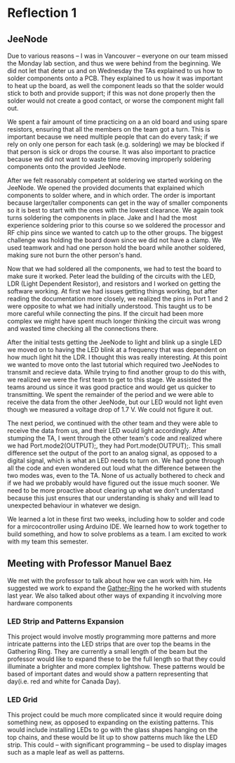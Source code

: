 # Reflection 1

## JeeNode

Due to various reasons – I was in Vancouver – everyone on our team missed the Monday lab section, and thus we were behind from the beginning. We did not let that deter us and on Wednesday the TAs explained to us how to solder components onto a PCB. They explained to us how it was important to heat up the board, as well the component leads so that the solder would stick to both and provide support; if this was not done properly then the solder would not create a good contact, or worse the component might fall out.

We spent a fair amount of time practicing on a an old board and using spare resistors, ensuring that all the members on the team got a turn. This is important because we need multiple people that can do every task; if we rely on only one person for each task (e.g. soldering) we may be blocked if that person is sick or drops the course. It was also important to practice because we did not want to waste time removing improperly soldering components onto the provided JeeNode. 

After we felt reasonably competent at soldering we started working on the JeeNode. We opened the provided documents that explained which components to solder where, and in which order. The order is important because larger/taller components can get in the way of smaller components so it is best to start with the ones with the lowest clearance. We again took turns soldering the components in place. Jake and I had the most experience soldering prior to this course so we soldered the processor and RF chip pins since we wanted to catch up to the other groups. The biggest challenge was holding the board down since we did not have a clamp. We used teamwork and had one person hold the board while another soldered, making sure not burn the other person's hand.

Now that we had soldered all the components, we had to test the board to make sure it worked. Peter lead the building of the circuits with the LED, LDR (Light Dependent Resistor), and resistors and I worked on getting the software working. At first we had issues getting things working, but after reading the documentation more closely, we realized the pins in Port 1 and 2 were opposite to what we had initially understood. This taught us to be more careful while connecting the pins. If the circuit had been more complex we might have spent much longer thinking the circuit was wrong and wasted time checking all the connections there.

After the initial tests getting the JeeNode to light and blink up a single LED we moved on to having the LED blink at a frequency that was dependent on how much light hit the LDR. I thought this was really interesting. At this point we wanted to move onto the last tutorial which required two JeeNodes to transmit and recieve data. While trying to find another group to do this with, we realized we were the first team to get to this stage. We assisted the teams around us since it was good practice and would get us quicker to transmitting. We spent the remainder of the period and we were able to receive the data from the other JeeNode, but our LED would not light even though we measured a voltage drop of 1.7 V. We could not figure it out.

The next period, we continued with the other team and they were able to receive the data from us, and their LED would light accordingly. After stumping the TA, I went through the other team's code and realized where we had Port.mode2(OUTPUT);, they had Port.mode(OUTPUT);. This small difference set the output of the port to an analog signal, as opposed to a digital signal, which is what an LED needs to turn on. We had gone through all the code and even wondered out loud what the difference between the two modes was, even to the TA. None of us actually bothered to check and if we had we probably would have figured out the issue much sooner. We need to be more proactive about clearing up what we don't understand because this just ensures that our understanding is shaky and will lead to unexpected behaviour in whatever we design.

We learned a lot in these first two weeks, including how to solder and code for a mircocontroller using Arduino IDE. We learned how to work together to build something, and how to solve problems as a team. I am excited to work with my team this semester.

## Meeting with Professor Manuel Baez

We met with the professor to talk about how we can work with him. He suggested we work to expand the <a href="https://carleton.ca/our-stories/story/gather-ring/">Gather-Ring</a> the he worked with students last year. We also talked about other ways of expanding it incvolving more hardware components

### LED Strip and Patterns Expansion

This project would involve mostly programming more patterns and more intricate patterns into the LED strips that are over top the beams in the Gathering Ring. They are currently a small length of the beam but the professor would like to expand these to be the full length so that they could illuminate a brighter and more complex lightshow. These patterns would be based of important dates and would show a pattern representing that day(i.e. red and white for Canada Day).

### LED Grid

This project could be much more complicated since it would require doing something new, as opposed to expanding on the existing patterns. This would include installing LEDs to go with the glass shapes hanging on the top chains, and these would be lit up to show patterns much like the LED strip. This could – with significant programming – be used to display images such as a maple leaf as well as patterns.